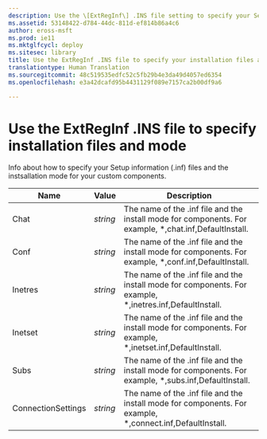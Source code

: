 ```yaml
---
description: Use the \[ExtRegInf\] .INS file setting to specify your Setup information (.inf) files and the installation mode for your custom components.
ms.assetid: 53148422-d784-44dc-811d-ef814b86a4c6
author: eross-msft
ms.prod: ie11
ms.mktglfcycl: deploy
ms.sitesec: library
title: Use the ExtRegInf .INS file to specify your installation files and mode (Internet Explorer Administration Kit 11 for IT Pros)
translationtype: Human Translation
ms.sourcegitcommit: 48c519535edfc52c5fb29b4e3da49d4057ed6354
ms.openlocfilehash: e3a42dcafd95b4431129f089e7157ca2b00df9a6

---
```


# Use the ExtRegInf .INS file to specify installation files and mode
Info about how to specify your Setup information (.inf) files and the instsallation mode for your custom components.

|Name       |Value    |Description                                                                                                       |
|-----------|---------|------------------------------------------------------------------------------------------------------------------|
|Chat       |*string* |The name of the .inf file and the install mode for components. For example, *,chat.inf,DefaultInstall.            |
|Conf       |*string* |The name of the .inf file and the install mode for components. For example, *,conf.inf,DefaultInstall.            |
|Inetres    |*string* |The name of the .inf file and the install mode for components. For example, *,inetres.inf,DefaultInstall.         |
|Inetset    |*string* |The name of the .inf file and the install mode for components. For example, *,inetset.inf,DefaultInstall.         |
|Subs       |*string* |The name of the .inf file and the install mode for components. For example, *,subs.inf,DefaultInstall.            |
|ConnectionSettings |*string* |The name of the .inf file and the install mode for components. For example, *,connect.inf,DefaultInstall. |


<!--HONumber=Jun16_HO4-->


